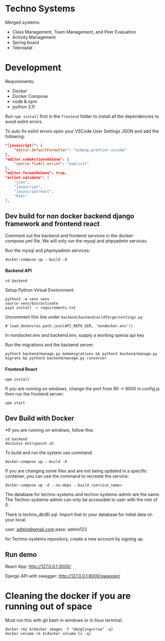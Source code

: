 # Techno Systems

Merged systems:

- Class Management, Team Management, and Peer Evaluation
- Activity Management
- Spring board
- Teknoplat

# Development

Requirements:

- Docker
- Docker Compose
- node & npm
- python 3.11

Run `npm install` first in the `frontend` folder to install all the dependencies to avoid eslint errors.

To auto fix eslint errors open your VSCode User Settings JSON and add the following:

```json
"[javascript]": {
    "editor.defaultFormatter": "esbenp.prettier-vscode"
},
"editor.codeActionsOnSave": {
    "source.fixAll.eslint": "explicit"
},
"editor.formatOnSave": true,
"eslint.validate": [
    "json",
    "javascript",
    "javascriptreact",
    "html"
],
```

## Dev build for non docker backend django framework and frontend react

Comment out the backend and frontend services in the docker-compose.yml file.
We will only run the mysql and phpyadmin services.

Run the mysql and phpmyadmin services:

```
docker-compose up --build -d
```

#### Backend API

```
cd backend
```

Setup Python Virtual Environment

```
python3 -m venv venv
source venv/bin/activate
pip3 install -r requirements.txt
```

Uncomment this line under `backend/backend/wildforge/settings.py`

```
# load_dotenv(os.path.join(API_REPO_DIR, 'nondocker.env'))
```

In nondocker.env and backend.env, supply a working openai api key

Run the migrations and the backend server:

```
python3 backend/manage.py makemigrations && python3 backend/manage.py migrate && python3 backend/manage.py runserver
```

#### Frontend React

```
npm install
```

If you are running on windows, change the port from 80 -> 8000 in config.js
then run the frontend server:

```
npm start
```

## Dev Build with Docker

\*If you are running on windows, follow this:

```
cd backend
dos2unix entrypoint.sh
```

To build and run the system use command:

```
docker-compose up --build -d
```

If you are changing some files and are not being updated in a specific container, you can use the command to recreate the service:

```
docker-compose up -d --no-deps --build <service_name>
```

The database for techno-systems and techno-systems-admin are the same. The Techno-systems-admin can only be accessible to user with the role of 0.

There is techno_db(8).sql. Import that to your database for initial data on your local.

user: admin@gmail.com
pass: admin123

for Techno-systems repository, create a new account by signing up.

## Run demo

React App: http://127.0.0.1:3000/

Django API with swagger: http://127.0.0.1:8000/swagger/

# Cleaning the docker if you are running out of space

Must run this with git bash in windows or in linux terminal.

```
docker rmi $(docker images -f "dangling=true" -q)
docker volume rm $(docker volume ls -q)
```
